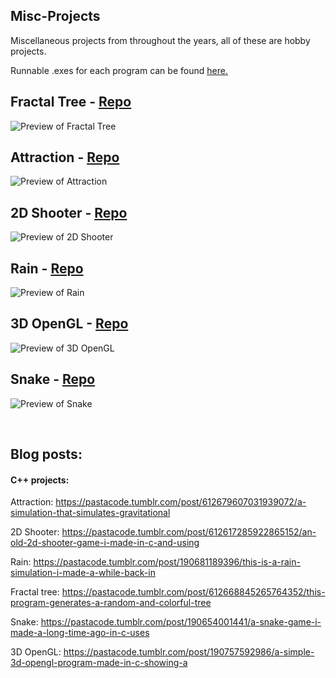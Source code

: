## Misc-Projects
Miscellaneous projects from throughout the years, all of these are hobby projects.

Runnable .exes for each program can be found [here.](https://github.com/techiew/Misc-Projects/releases)

## Fractal Tree - [Repo](https://github.com/techiew/Misc-Projects/tree/master/C%2B%2B/Fractal_tree)

![Preview of Fractal Tree](https://github.com/techiew/Misc-Projects/blob/master/Previews/preview_fractaltree.gif)

## Attraction - [Repo](https://github.com/techiew/Misc-Projects/tree/master/C%2B%2B/Attraction)

![Preview of Attraction](https://github.com/techiew/Misc-Projects/blob/master/Previews/preview_attraction.gif)

## 2D Shooter - [Repo](https://github.com/techiew/Misc-Projects/tree/master/C%2B%2B/2DShooter)

![Preview of 2D Shooter](https://github.com/techiew/Misc-Projects/blob/master/Previews/preview_2dshooter.gif)

## Rain - [Repo](https://github.com/techiew/Misc-Projects/tree/master/C%2B%2B/Rain)

![Preview of Rain](https://github.com/techiew/Misc-Projects/blob/master/Previews/preview_rain.gif)

## 3D OpenGL - [Repo](https://github.com/techiew/Misc-Projects/tree/master/C%2B%2B/3DOpenGL)

![Preview of 3D OpenGL](https://github.com/techiew/Misc-Projects/blob/master/Previews/preview_3dopengl.gif)

## Snake - [Repo](https://github.com/techiew/Misc-Projects/tree/master/C%2B%2B/Snake)

![Preview of Snake](https://github.com/techiew/Misc-Projects/blob/master/Previews/preview_snake.gif)

&nbsp;

## Blog posts:

#### C++ projects:

Attraction: https://pastacode.tumblr.com/post/612679607031939072/a-simulation-that-simulates-gravitational

2D Shooter: https://pastacode.tumblr.com/post/612617285922865152/an-old-2d-shooter-game-i-made-in-c-and-using

Rain: https://pastacode.tumblr.com/post/190681189396/this-is-a-rain-simulation-i-made-a-while-back-in

Fractal tree: https://pastacode.tumblr.com/post/612668845265764352/this-program-generates-a-random-and-colorful-tree

Snake: https://pastacode.tumblr.com/post/190654001441/a-snake-game-i-made-a-long-time-ago-in-c-uses

3D OpenGL: https://pastacode.tumblr.com/post/190757592986/a-simple-3d-opengl-program-made-in-c-showing-a
